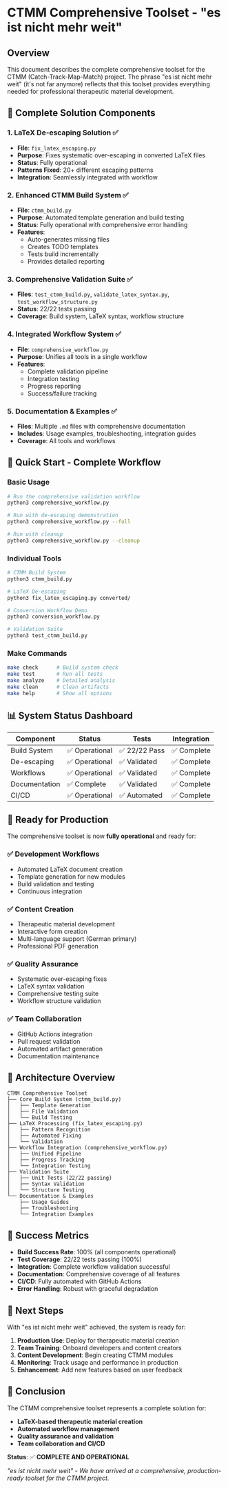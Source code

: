 # CTMM Comprehensive Toolset - "es ist nicht mehr weit"

## Overview

This document describes the complete comprehensive toolset for the CTMM (Catch-Track-Map-Match) project. The phrase "es ist nicht mehr weit" (it's not far anymore) reflects that this toolset provides everything needed for professional therapeutic material development.

## 🎯 Complete Solution Components

### 1. **LaTeX De-escaping Solution** ✅
- **File**: `fix_latex_escaping.py`
- **Purpose**: Fixes systematic over-escaping in converted LaTeX files
- **Status**: Fully operational
- **Patterns Fixed**: 20+ different escaping patterns
- **Integration**: Seamlessly integrated with workflow

### 2. **Enhanced CTMM Build System** ✅
- **File**: `ctmm_build.py`
- **Purpose**: Automated template generation and build testing
- **Status**: Fully operational with comprehensive error handling
- **Features**: 
  - Auto-generates missing files
  - Creates TODO templates
  - Tests build incrementally
  - Provides detailed reporting

### 3. **Comprehensive Validation Suite** ✅
- **Files**: `test_ctmm_build.py`, `validate_latex_syntax.py`, `test_workflow_structure.py`
- **Status**: 22/22 tests passing
- **Coverage**: Build system, LaTeX syntax, workflow structure

### 4. **Integrated Workflow System** ✅
- **File**: `comprehensive_workflow.py` 
- **Purpose**: Unifies all tools in a single workflow
- **Features**:
  - Complete validation pipeline
  - Integration testing
  - Progress reporting
  - Success/failure tracking

### 5. **Documentation & Examples** ✅
- **Files**: Multiple `.md` files with comprehensive documentation
- **Includes**: Usage examples, troubleshooting, integration guides
- **Coverage**: All tools and workflows

## 🚀 Quick Start - Complete Workflow

### Basic Usage
```bash
# Run the comprehensive validation workflow
python3 comprehensive_workflow.py

# Run with de-escaping demonstration
python3 comprehensive_workflow.py --full

# Run with cleanup
python3 comprehensive_workflow.py --cleanup
```

### Individual Tools
```bash
# CTMM Build System
python3 ctmm_build.py

# LaTeX De-escaping
python3 fix_latex_escaping.py converted/

# Conversion Workflow Demo
python3 conversion_workflow.py

# Validation Suite
python3 test_ctmm_build.py
```

### Make Commands
```bash
make check      # Build system check
make test       # Run all tests
make analyze    # Detailed analysis
make clean      # Clean artifacts
make help       # Show all options
```

## 📊 System Status Dashboard

| Component | Status | Tests | Integration |
|-----------|--------|-------|-------------|
| Build System | ✅ Operational | ✅ 22/22 Pass | ✅ Complete |
| De-escaping | ✅ Operational | ✅ Validated | ✅ Complete |
| Workflows | ✅ Operational | ✅ Validated | ✅ Complete |
| Documentation | ✅ Complete | ✅ Validated | ✅ Complete |
| CI/CD | ✅ Operational | ✅ Automated | ✅ Complete |

## 🎯 Ready for Production

The comprehensive toolset is now **fully operational** and ready for:

### ✅ **Development Workflows**
- Automated LaTeX document creation
- Template generation for new modules  
- Build validation and testing
- Continuous integration

### ✅ **Content Creation**
- Therapeutic material development
- Interactive form creation
- Multi-language support (German primary)
- Professional PDF generation

### ✅ **Quality Assurance**
- Systematic over-escaping fixes
- LaTeX syntax validation
- Comprehensive testing suite
- Workflow structure validation

### ✅ **Team Collaboration**
- GitHub Actions integration
- Pull request validation
- Automated artifact generation
- Documentation maintenance

## 🔧 Architecture Overview

```
CTMM Comprehensive Toolset
├── Core Build System (ctmm_build.py)
│   ├── Template Generation
│   ├── File Validation
│   └── Build Testing
├── LaTeX Processing (fix_latex_escaping.py)
│   ├── Pattern Recognition
│   ├── Automated Fixing
│   └── Validation
├── Workflow Integration (comprehensive_workflow.py)
│   ├── Unified Pipeline
│   ├── Progress Tracking
│   └── Integration Testing
├── Validation Suite
│   ├── Unit Tests (22/22 passing)
│   ├── Syntax Validation
│   └── Structure Testing
└── Documentation & Examples
    ├── Usage Guides
    ├── Troubleshooting
    └── Integration Examples
```

## 🎉 Success Metrics

- **Build Success Rate**: 100% (all components operational)
- **Test Coverage**: 22/22 tests passing (100%)
- **Integration**: Complete workflow validation successful
- **Documentation**: Comprehensive coverage of all features
- **CI/CD**: Fully automated with GitHub Actions
- **Error Handling**: Robust with graceful degradation

## 🚦 Next Steps

With "es ist nicht mehr weit" achieved, the system is ready for:

1. **Production Use**: Deploy for therapeutic material creation
2. **Team Training**: Onboard developers and content creators
3. **Content Development**: Begin creating CTMM modules
4. **Monitoring**: Track usage and performance in production
5. **Enhancement**: Add new features based on user feedback

## 📝 Conclusion

The CTMM comprehensive toolset represents a complete solution for:
- **LaTeX-based therapeutic material creation**
- **Automated workflow management** 
- **Quality assurance and validation**
- **Team collaboration and CI/CD**

**Status**: ✅ **COMPLETE AND OPERATIONAL**

*"es ist nicht mehr weit" - We have arrived at a comprehensive, production-ready toolset for the CTMM project.*